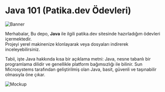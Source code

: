 # Java 101 (Patika.dev Ödevleri)
![Banner](https://www.resimupload.org/images/2023/12/26/160c32c2c21ee8ae0.jpg)

Merhabalar,
Bu depo, **Java** ile ilgili patika.dev sitesinde hazırladığım ödevleri içermektedir.   
Projeyi yerel makinenize klonlayarak veya dosyaları indirerek inceleyebilirsiniz.



Tabii, işte Java hakkında kısa bir açıklama metni:
Java, nesne tabanlı bir programlama dilidir ve genellikle platform bağımsızlığı ile bilinir. Sun Microsystems tarafından geliştirilmiş olan Java, basit, güvenli ve taşınabilir olmasıyla öne çıkar.






![Mockup](https://www.resimupload.org/images/2023/12/26/2207516fe89bb16b9.jpg)




